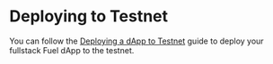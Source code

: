 # Deploying to Testnet

You can follow the [Deploying a dApp to Testnet](../npm-create-fuels/deploying-a-dapp-to-testnet.md) guide to deploy your fullstack Fuel dApp to the testnet.
